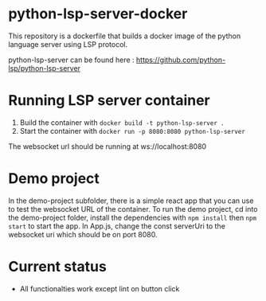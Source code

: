 # python-lsp-server-docker

This repository is a dockerfile that builds a docker image of the python language server using LSP protocol.

python-lsp-server can be found here : https://github.com/python-lsp/python-lsp-server

# Running LSP server container

1. Build the container with `docker build -t python-lsp-server .`
2. Start the container with `docker run -p 8080:8080 python-lsp-server`

The websocket url should be running at ws://localhost:8080

# Demo project

In the demo-project subfolder, there is a simple react app that you can use to test the websocket URL of the container.
To run the demo project, cd into the demo-project folder, install the dependencies with `npm install` then `npm start` to start the app. In App.js, change the const serverUri to the websocket uri which should be on port 8080.

# Current status

- All functionalties work except lint on button click
